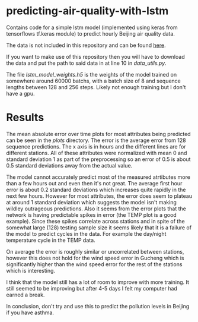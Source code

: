 # predicting-air-quality-with-lstm
Contains code for a simple lstm model (implemented using keras from tensorflows tf.keras module) to predict hourly Beijing air quality data.

The data is not included in this repository and can be found [here](https://archive.ics.uci.edu/ml/datasets/Beijing+Multi-Site+Air-Quality+Data).

If you want to make use of this repository then you will have to download the data and put the path to said data in at line 
10 in *data_utils.py*.

The file *lstm_model_weights.h5* is the weights of the model trained on somewhere around 60000 batchs, with a batch size of 8 
and sequence lengths between 128 and 256 steps. Likely not enough training but I don't have a gpu.

# Results
  The mean absolute error over time plots for most attributes being predicted can be seen in the _plots_ directory. The error is the average error from 128 sequence predictions. The x axis is in hours and the different lines are for different stations. All of these attributes were normalized with mean 0 and standard deviation 1 as part of the preprocessing so an error of 0.5 is about 0.5 standard deviations away from the actual value.

  The model cannot accurately predict most of the measured atrtibutes more than a few hours out and even then it's not great. 
The average first hour error is about 0.2 standard deviations which increases quite rapidly in the next few hours. However for most attributes, the error does seem to plateau at around 1 standard deviation which suggests the model isn't making wildley outrageous predictions. Also it seems from the error plots that the network is having predictable spikes in error (the TEMP plot is a good example). Since these spikes correlate across stations and in spite of the somewhat large (128) testing sample size it seems likely that it is a failure of the model to predict cycles in the data. For example the day/night temperature cycle in the TEMP data.

  On average the error is roughly similar or uncorrelated between stations, however this does not hold for the wind speed error in Gucheng which is significantly higher than the wind speed error for the rest of the stations which is interesting.

  I think that the model still has a lot of room to improve with more training. It still seemed to be improving but after 4-5 days I felt my computer had earned a break.

  In conclusion, don't try and use this to predict the pollution levels in Beijing if you have asthma.



